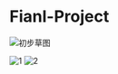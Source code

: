 # Fianl-Project
![初步草图](https://github.com/YirenWA/Fianl-Project/assets/119879041/1dcf370f-1c38-492a-9994-f96b1b79638d)

![1](https://github.com/YirenWA/Fianl-Project/assets/119879041/d16d1881-a471-4cac-ac5f-3d5a83755fb8)
![2](https://github.com/YirenWA/Fianl-Project/assets/119879041/d1b5a23e-6583-4fcd-bf4e-e16a93eb9e7d)
